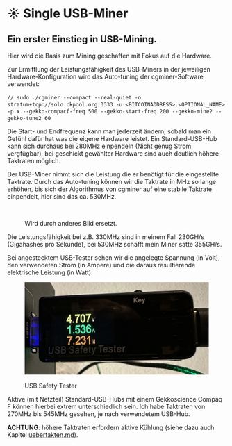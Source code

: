 # ☀ Single USB-Miner

## Ein erster Einstieg in USB-Mining.

Hier wird die Basis zum Mining geschaffen mit Fokus auf die Hardware.

Zur Ermittlung der Leistungsfähigkeit des USB-Miners in der jeweiligen Hardware-Konfiguration wird das Auto-tuning der cgminer-Software verwendet:

```shell
// sudo ./cgminer --compact --real-quiet -o stratum+tcp://solo.ckpool.org:3333 -u <BITCOINADDRESS>.<OPTIONAL_NAME> -p x --gekko-compacf-freq 500 --gekko-start-freq 200 --gekko-mine2 --gekko-tune2 60
```

Die Start- und Endfrequenz kann man jederzeit ändern, sobald man ein Gefühl dafür hat was die eigene Hardware leistet. Ein Standard-USB-Hub kann sich durchaus bei 280MHz einpendeln (Nicht genug Strom vergfügbar), bei geschickt gewählter Hardware sind auch deutlich höhere Taktraten möglich.

Der USB-Miner nimmt sich die Leistung die er benötigt für die eingestellte Taktrate. Durch das Auto-tuning können wir die Taktrate in MHz so lange erhöhen, bis sich der Algorithmus von cgminer auf eine stabile Taktrate einpendelt, hier sind das ca. 530MHz.

<figure><img src="broken-reference" alt=""><figcaption><p>Wird durch anderes Bild ersetzt.</p></figcaption></figure>

Die Leistungsfähigkeit bei z.B. 330MHz sind in meinem Fall 230GH/s (Gigahashes pro Sekunde), bei 530MHz schafft mein Miner satte 355GH/s.

Bei angestecktem USB-Tester sehen wir die angelegte Spannung (in Volt), den verwendeten Strom (in Ampere) und die daraus resultierende elektrische Leistung (in Watt):

<figure><img src="../.assets/IMG-1254.jpg" alt=""><figcaption><p>USB Safety Tester</p></figcaption></figure>

Aktive (mit Netzteil) Standard-USB-Hubs mit einem Gekkoscience Compaq F können hierbei extrem unterschiedlich sein. Ich habe Taktraten von 270MHz bis 545MHz gesehen, je nach verwendetem USB-Hub.

**ACHTUNG**: höhere Taktraten erfordern aktive Kühlung (siehe dazu auch Kapitel [uebertakten.md](uebertakten.md "mention")).
